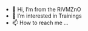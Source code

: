 - 👋 Hi, I’m from the RIVMZnO
- 👀 I’m interested in Trainings
- 📫 How to reach me ...

<!---
RIVMZnO/RIVMZnO is a ✨ special ✨ repository because its `README.md` (this file) appears on your GitHub profile.
You can click the Preview link to take a look at your changes.
--->
